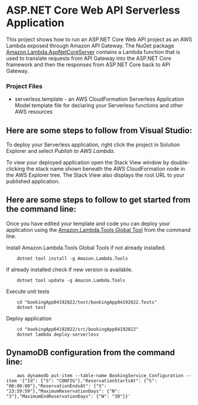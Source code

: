 # ASP.NET Core Web API Serverless Application

This project shows how to run an ASP.NET Core Web API project as an AWS Lambda exposed through Amazon API Gateway. The NuGet package [Amazon.Lambda.AspNetCoreServer](https://www.nuget.org/packages/Amazon.Lambda.AspNetCoreServer) contains a Lambda function that is used to translate requests from API Gateway into the ASP.NET Core framework and then the responses from ASP.NET Core back to API Gateway.


### Project Files ###

* serverless.template - an AWS CloudFormation Serverless Application Model template file for declaring your Serverless functions and other AWS resources

## Here are some steps to follow from Visual Studio:

To deploy your Serverless application, right click the project in Solution Explorer and select *Publish to AWS Lambda*.

To view your deployed application open the Stack View window by double-clicking the stack name shown beneath the AWS CloudFormation node in the AWS Explorer tree. The Stack View also displays the root URL to your published application.

## Here are some steps to follow to get started from the command line:

Once you have edited your template and code you can deploy your application using the [Amazon.Lambda.Tools Global Tool](https://github.com/aws/aws-extensions-for-dotnet-cli#aws-lambda-amazonlambdatools) from the command line.

Install Amazon.Lambda.Tools Global Tools if not already installed.
```
    dotnet tool install -g Amazon.Lambda.Tools
```

If already installed check if new version is available.
```
    dotnet tool update -g Amazon.Lambda.Tools
```

Execute unit tests
```
    cd "bookingApp04192022/test/bookingApp04192022.Tests"
    dotnet test
```

Deploy application
```
    cd "bookingApp04192022/src/bookingApp04192022"
    dotnet lambda deploy-serverless
```

## DynamoDB configuration from the command line:

```
    aws dynamodb put-item --table-name BookingService_Configuration --item '{"Id": {"S": "CONFIG"},"ReservationStartsAt": {"S": "00:00:00"},"ReservationEndsAt": {"S": "23:59:59"},"MaximumReservationDays": {"N": "3"},"MaximumEndReservationDays": {"N": "30"}}'
```